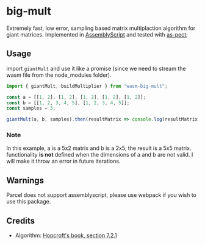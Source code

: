 # big-mult

Extremely fast, low error, sampling based matrix multiplaction algorithm for giant matrices. Implemented in [AssemblyScript](https://docs.assemblyscript.org/) and
tested with [as-pect](https://github.com/jtenner/as-pect);

## Usage

import `giantMult` and use it like a promise (since we need to stream the wasm file from the node_modules folder).

```javascript
import { giantMult, buildMultiplier } from "wasm-big-mult";

const a = [[1, 2], [1, 2], [1, 2], [1, 2], [1, 2]];
const b = [[1, 2, 3, 4, 5], [1, 2, 3, 4, 5]];
const samples = 3;

giantMult(a, b, samples).then(resultMatrix => console.log(resultMatrix));
```

### Note

In this example, a is a 5x2 matrix and b is a 2x5, the result is a 5x5 matrix.
functionality **is not** defined when the dimensions of a and b are not valid.
I will make it throw an error in future iterations.

## Warnings

Parcel does not support assemblyscript, please use webpack if you wish to use this package.

## Credits

- Algorithm: [Hopcroft's book, section 7.2.1](http://www.cs.cornell.edu/courses/cs4850/2014sp/book.pdf)
